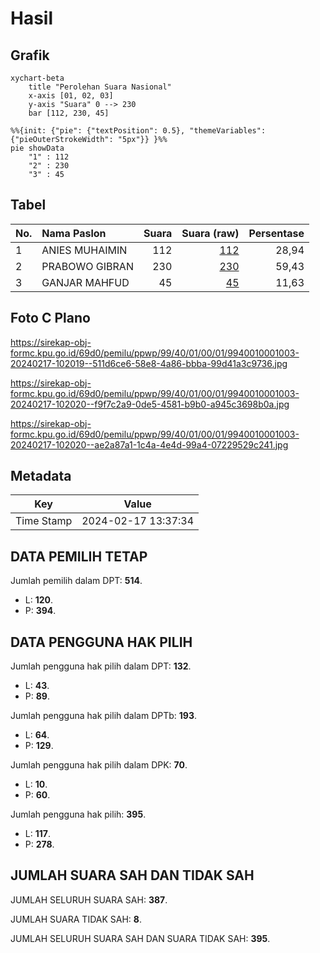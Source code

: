 # Hasil

## Grafik

```mermaid
xychart-beta
    title "Perolehan Suara Nasional"
    x-axis [01, 02, 03]
    y-axis "Suara" 0 --> 230
    bar [112, 230, 45]
```

```mermaid
%%{init: {"pie": {"textPosition": 0.5}, "themeVariables": {"pieOuterStrokeWidth": "5px"}} }%%
pie showData
    "1" : 112
    "2" : 230
    "3" : 45
```

## Tabel

| No. | Nama Paslon    | Suara | Suara (raw) | Persentase |
|:--- |:-------------- | -----:| -----------:| ----------:|
| 1   | ANIES MUHAIMIN | 112   | [112][p-1]  | 28,94      |
| 2   | PRABOWO GIBRAN | 230   | [230][p-2]  | 59,43      |
| 3   | GANJAR MAHFUD  | 45    | [45][p-3]   | 11,63      |


[p-1]: https://github.com/gigit-pemilu/pemilu-2024/blob/main/pilpres/hitung-suara/sub/99-luar-negeri/sub/40-dubai-uni-emirat-arab/sub/01-dubai-uni-emirat-arab/sub/0001-dubai-uni-emirat-arab/sub/003-tps/sub/paslon-1.txt
[p-2]: https://github.com/gigit-pemilu/pemilu-2024/blob/main/pilpres/hitung-suara/sub/99-luar-negeri/sub/40-dubai-uni-emirat-arab/sub/01-dubai-uni-emirat-arab/sub/0001-dubai-uni-emirat-arab/sub/003-tps/sub/paslon-2.txt
[p-3]: https://github.com/gigit-pemilu/pemilu-2024/blob/main/pilpres/hitung-suara/sub/99-luar-negeri/sub/40-dubai-uni-emirat-arab/sub/01-dubai-uni-emirat-arab/sub/0001-dubai-uni-emirat-arab/sub/003-tps/sub/paslon-3.txt

## Foto C Plano

https://sirekap-obj-formc.kpu.go.id/69d0/pemilu/ppwp/99/40/01/00/01/9940010001003-20240217-102019--511d6ce6-58e8-4a86-bbba-99d41a3c9736.jpg

https://sirekap-obj-formc.kpu.go.id/69d0/pemilu/ppwp/99/40/01/00/01/9940010001003-20240217-102020--f9f7c2a9-0de5-4581-b9b0-a945c3698b0a.jpg

https://sirekap-obj-formc.kpu.go.id/69d0/pemilu/ppwp/99/40/01/00/01/9940010001003-20240217-102020--ae2a87a1-1c4a-4e4d-99a4-07229529c241.jpg


## Metadata

| Key        | Value               |
| ---------- | ------------------- |
| Time Stamp | 2024-02-17 13:37:34 |


## DATA PEMILIH TETAP

Jumlah pemilih dalam DPT: **514**.
 * L: **120**.
 * P: **394**.

## DATA PENGGUNA HAK PILIH

Jumlah pengguna hak pilih dalam DPT: **132**.
 * L: **43**.
 * P: **89**.

Jumlah pengguna hak pilih dalam DPTb: **193**.
 * L: **64**.
 * P: **129**.

Jumlah pengguna hak pilih dalam DPK: **70**.
 * L: **10**.
 * P: **60**.

Jumlah pengguna hak pilih: **395**.
 * L: **117**.
 * P: **278**.

## JUMLAH SUARA SAH DAN TIDAK SAH

JUMLAH SELURUH SUARA SAH: **387**.

JUMLAH SUARA TIDAK SAH: **8**.

JUMLAH SELURUH SUARA SAH DAN SUARA TIDAK SAH: **395**.


